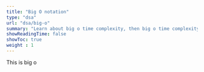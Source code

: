```yaml
---
title: "Big O notation"
type: "dsa"
url: "dsa/big-o"
summary: "Learn about big o time complexity, then big o time complexity, Learn about big o time complexity, then big o time complexityLearn about big o time complexity, then big o time complexityLearn about big o time complexity, then big o time complexityLearn about big o time complexity, then big o time complexity " 
showReadingTime: false
showToc: true
weight : 1
---
```


This is big o